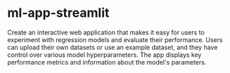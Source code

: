 # ml-app-streamlit
Create an interactive web application that makes it easy for users to experiment with regression models and evaluate their performance. Users can upload their own datasets or use an example dataset, and they have control over various model hyperparameters. The app displays key performance metrics and information about the model's parameters. 
